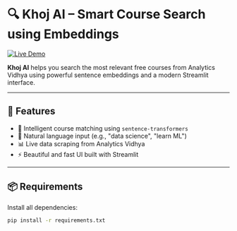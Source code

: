 # 🔍 Khoj AI – Smart Course Search using Embeddings 
[![Live Demo](https://img.shields.io/badge/HuggingFace-Demo-blue?logo=huggingface&style=for-the-badge)](https://huggingface.co/spaces/kshitijsharma19/Khoj-AI)


**Khoj AI** helps you search the most relevant free courses from Analytics Vidhya using powerful sentence embeddings and a modern Streamlit interface.

---

## 🚀 Features
- 🔎 Intelligent course matching using `sentence-transformers`
- 💬 Natural language input (e.g., "data science", "learn ML")
- 📊 Live data scraping from Analytics Vidhya
- ⚡ Beautiful and fast UI built with Streamlit

---

## 📦 Requirements

Install all dependencies:

```bash
pip install -r requirements.txt
